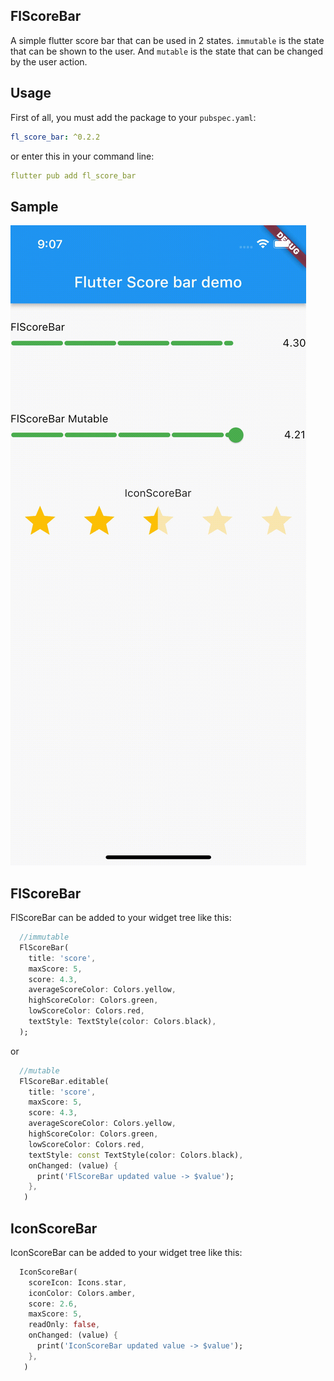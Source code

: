 ## FlScoreBar

A simple flutter score bar that can be used in 2 states. `immutable` is the state that can be shown to the user.
And `mutable` is the state that can be changed by the user action.

## Usage

First of all, you must add the package to your `pubspec.yaml`:

```yaml
fl_score_bar: ^0.2.2
```

or enter this in your command line: 

```yaml
flutter pub add fl_score_bar
```


## Sample

![fl_score_bar](https://github.com/mobinsafaeian/FlScoreBar/blob/master/fl_score_bar.gif)

## FlScoreBar

FlScoreBar can be added to your widget tree like this:

```dart
  //immutable
  FlScoreBar( 
    title: 'score',
    maxScore: 5,
    score: 4.3,
    averageScoreColor: Colors.yellow,
    highScoreColor: Colors.green,
    lowScoreColor: Colors.red,
    textStyle: TextStyle(color: Colors.black),
  );
```

or 

```dart
  //mutable
  FlScoreBar.editable(
    title: 'score',
    maxScore: 5,
    score: 4.3,
    averageScoreColor: Colors.yellow,
    highScoreColor: Colors.green,
    lowScoreColor: Colors.red,
    textStyle: const TextStyle(color: Colors.black),
    onChanged: (value) {
      print('FlScoreBar updated value -> $value');
    },
   )
```

## IconScoreBar

IconScoreBar can be added to your widget tree like this:

```dart
  IconScoreBar(
    scoreIcon: Icons.star,
    iconColor: Colors.amber,
    score: 2.6,
    maxScore: 5,
    readOnly: false,
    onChanged: (value) {
      print('IconScoreBar updated value -> $value');
    },
   )
```

